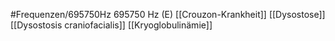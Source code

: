#Frequenzen/695750Hz
695750 Hz (E)
[[Crouzon-Krankheit]]
[[Dysostose]]
[[Dysostosis craniofacialis]]
[[Kryoglobulinämie]]